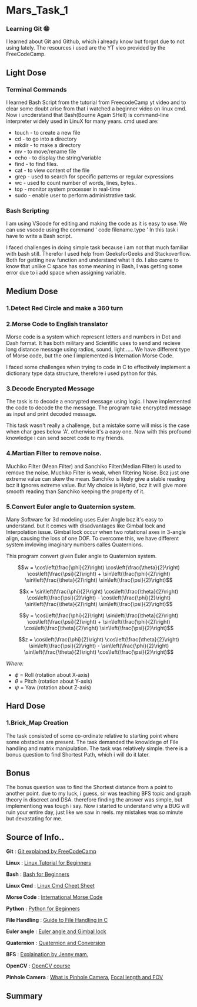 
# Mars_Task_1

### Learning Git 😁
I learned about Git and Github, which i already know but forgot due to not using lately.
The resources i used are the YT vieo provided by the FreeCodeCamp.

## Light Dose

### Terminal Commands 
I learned Bash Script from the tutorial from FreecodeCamp yt video and to clear some doubt arise from that i watched a beginner video on linux cmd.
Now i uncderstand that Bash(Bourne Again SHell) is command-line interpreter widely used in LinuX for many years.
cmd used are:
  * touch - to create a new file
  * cd - to go into a directory
  * mkdir - to make a directory
  * mv - to move/rename file
  * echo - to display the string/variable
  * find - to find files.
  * cat - to view content of the file
  * grep - used to search for specific patterns or regular expressions
  * wc - used to count number of words, lines, bytes..
  * top - monitor system processer in real-time
  * sudo - enable user to perform administrative task.

### Bash Scripting
I am using VScode for editing and making the code as it is easy to use.
We can use vscode using the command ' code filename.type '
In this task i have to write a Bash script.

I faced challenges in doing simple task because i am not that much familiar with bash still.
Therefor I used help from GeeksforGeeks and Stackoverflow. Both for getting new function and understand what it do.
I also came to know that unlike C space has some meaning in Bash, I was getting some error due to i add space when assigning variable.

## Medium Dose

### 1.Detect Red Circle and make a 360 turn

### 2.Morse Code to English translator
Morse code is a system which represent letters and numbers in Dot and Dash format.
It has both military and Scientific uses to send and recieve long distance message using radios, sound, light .....
We have different type of Morse code, but the one I implemented is Internation Morse Code.

I faced some challenges when trying to code in C to effectively implement a dictionary type data structure, therefore i used python for this.

### 3.Decode Encrypted Message
The task is to decode a encrypted message using logic.
I have implemented the code to decode the the message.
The program take encrypted message as input and print decoded message.

This task wasn't really a challenge, but a mistake some will miss is the case when char goes below 'A'. otherwise it's a easy one.
Now with this profound knowledge i can send secret code to my friends.

### 4.Martian Filter to remove noise.
Muchiko Filter (Mean Filter) and Sanchiko Filter(Median Filter) is used to remove the noise.
Muchiko Filter is weak, when filtering Noise. Bcz just one extreme value can skew the mean.
Sanchiko is likely give a stable reading bcz it ignores extreme value.
But My choice is Hybrid, bcz it will give more smooth reading than Sanchiko keeping the property of it.

### 5.Convert Euler angle to Quaternion system.
Many Software for 3d modeling uses Euler Angle bcz it's easy to understand.
but it comes with disadvantages like Gimbal lock and Interpolation issue.
Gimbal lock occur when two rotational axes in 3-angle align, causing the loss of one DOF.
To overcome this, we have different system invloving imaginary numbers calles Quaternions.

This program convert given Euler angle to Quaternion system.
```math
w = \cos\left(\frac{\phi}{2}\right) \cos\left(\frac{\theta}{2}\right) \cos\left(\frac{\psi}{2}\right) + \sin\left(\frac{\phi}{2}\right) \sin\left(\frac{\theta}{2}\right) \sin\left(\frac{\psi}{2}\right)
```

```math
x = \sin\left(\frac{\phi}{2}\right) \cos\left(\frac{\theta}{2}\right) \cos\left(\frac{\psi}{2}\right) - \cos\left(\frac{\phi}{2}\right) \sin\left(\frac{\theta}{2}\right) \sin\left(\frac{\psi}{2}\right)
```

```math
y = \cos\left(\frac{\phi}{2}\right) \sin\left(\frac{\theta}{2}\right) \cos\left(\frac{\psi}{2}\right) + \sin\left(\frac{\phi}{2}\right) \cos\left(\frac{\theta}{2}\right) \sin\left(\frac{\psi}{2}\right)
```

```math
z = \cos\left(\frac{\phi}{2}\right) \cos\left(\frac{\theta}{2}\right) \sin\left(\frac{\psi}{2}\right) - \sin\left(\frac{\phi}{2}\right) \sin\left(\frac{\theta}{2}\right) \cos\left(\frac{\psi}{2}\right)
```
*Where:*
- $\phi$ = Roll (rotation about X-axis)
- $\theta$ = Pitch (rotation about Y-axis)
- $\psi$ = Yaw (rotation about Z-axis)

## Hard Dose

### 1.Brick_Map Creation
The task consisted of some co-ordinate relative to starting point where some obstacles are present.
The task demanded the knowldege of File handling and matrix manipulation.
The task was relatively simple.
there is a bonus question to find Shortest Path, which i will do it later.

## Bonus
The bonus question was to find the Shortest distance from a point to another point.
due to my luck, i guess, sir was teaching BFS topic and graph theory in discreet and DSA.
therefore finding the answer was simple, but implementiong was tough i say.
Now i started to understand why a BUG will ruin your entire day, just like we saw in reels.
my mistakes was so minute but devastating for me.


## Source of Info..
**Git** :  [Git explained by FreeCodeCamp](https://youtu.be/RGOj5yH7evk?si=xFTWpYeZUiL9wXRK)

**Linux** : [Linux Tutorial for Beginners](https://youtu.be/sWbUDq4S6Y8?si=ZF07AHNLTcxLuhZW)

**Bash** : [Bash for Beginners](https://youtu.be/tK9Oc6AEnR4?si=vekgAJ1sGL-Mzh3G)

**Linux Cmd** : [Linux Cmd Cheet Sheet](https://www.geeksforgeeks.org/linux-commands-cheat-sheet/)

**Morse Code** : [International Morse Code](https://en.wikipedia.org/wiki/Morse_code#:~:text=International%20Morse%20code%20encodes%20the,sequence%20of%20dits%20and%20dahs.)

**Python** : [Python for Beginners](https://youtu.be/eWRfhZUzrAc?si=7tSCfbt4PE0nuoCs)

**File Handling** : [Guide to File Handling in C](https://youtube.com/playlist?list=PLVjlbUxP51QpDaTpuNXA6Dua53-ks9gHp&si=4_ZwERcPHUiIeXX_)

**Euler angle** : [Euler angle and Gimbal lock](https://youtu.be/zc8b2Jo7mno?si=GTd2K5VrrdT5X4UH)

**Quaternion** : [Quaternion and Conversion](https://youtu.be/zjMuIxRvygQ?si=tWwlOA3OGYOZsNpN)

**BFS** : [Explaination by Jenny mam.](https://youtu.be/vf-cxgUXcMk?si=6uzlO2i-oNjB3c-G)

**OpenCV** : [OpenCV course](https://youtu.be/oXlwWbU8l2o?si=kBKf5LzicUvIyZMc)

**Pinhole Camera** : [What is Pinhole Camera](https://youtu.be/jhBC39xZVnw?si=UekH3thwEChdgxS_), [Focal length and FOV](https://www.edmundoptics.in/knowledge-center/application-notes/imaging/understanding-focal-length-and-field-of-view/?srsltid=AfmBOopNjWgLFqRAnUjA9ZWIoccGPA7cHe4O1MA-AYEgodLsVPLZ_35L)

## Summary
